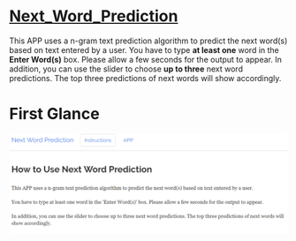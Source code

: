 # [Next_Word_Prediction](https://tsquall121.shinyapps.io/Next_Word_Prediction/)
This APP uses a n-gram text prediction algorithm to predict the next word(s) based on text entered by a user.
You have to type **at least one** word in the **Enter Word(s)** box.
Please allow a few seconds for the output to appear.
In addition, you can use the slider to choose **up to three** next word predictions. The top three predictions of next words will show accordingly.
# First Glance
![pic](https://github.com/tsquall121/Next_Word_Prediction/blob/main/APP_Overview.PNG)
